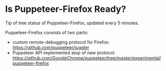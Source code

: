 # Is Puppeteer-Firefox Ready?

Tip of tree status of Puppeteer-Firefox, updated every 5 minutes.

Puppeteer-Firefox consists of two parts:
- custom remote-debugging protocol for Firefox: https://github.com/puppeteer/juggler
- Puppeteer API implemented atop of new protocol: https://github.com/GoogleChrome/puppeteer/tree/master/experimental/puppeteer-firefox


